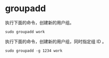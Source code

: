 # groupadd

执行下面的命令，创建新的用户组。

```
sudo groupadd work
```

执行下面的命令，创建新的用户组，同时指定组 ID 。

```
sudo groupadd -g 1234 work
```

